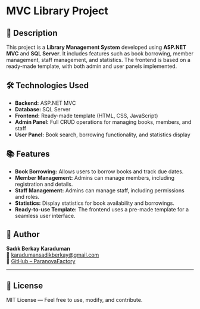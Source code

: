# MVC Library Project

## 📄 Description

This project is a **Library Management System** developed using **ASP.NET MVC** and **SQL Server**. It includes features such as book borrowing, member management, staff management, and statistics. The frontend is based on a ready-made template, with both admin and user panels implemented.

## 🛠️ Technologies Used

- **Backend:** ASP.NET MVC
- **Database:** SQL Server
- **Frontend:** Ready-made template (HTML, CSS, JavaScript)
- **Admin Panel:** Full CRUD operations for managing books, members, and staff
- **User Panel:** Book search, borrowing functionality, and statistics display

## 📚 Features

- **Book Borrowing:** Allows users to borrow books and track due dates.
- **Member Management:** Admins can manage members, including registration and details.
- **Staff Management:** Admins can manage staff, including permissions and roles.
- **Statistics:** Display statistics for book availability and borrowings.
- **Ready-to-use Template:** The frontend uses a pre-made template for a seamless user interface.

## 👤 Author

**Sadık Berkay Karaduman**  
📧 [karadumansadikberkay@gmail.com](mailto:karadumansadikberkay@gmail.com)  
🔗 [GitHub – ParanovaFactory](https://github.com/ParanovaFactory)

---

## 📄 License

MIT License — Feel free to use, modify, and contribute.
